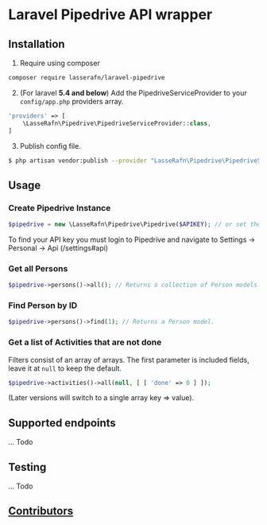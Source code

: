 # Laravel Pipedrive API wrapper

## Installation

1. Require using composer

``` bash
composer require lasserafn/laravel-pipedrive
```

2. (For laravel **5.4 and below**) Add the PipedriveServiceProvider to your ````config/app.php```` providers array.

``` php
'providers' => [
    \LasseRafn\Pipedrive\PipedriveServiceProvider::class,
]
```

3. Publish config file.

``` bash
$ php artisan vendor:publish --provider "LasseRafn\Pipedrive\PipedriveServiceProvider"
```

## Usage

### Create Pipedrive Instance

``` php
$pipedrive = new \LasseRafn\Pipedrive\Pipedrive($APIKEY); // or set the api key in the config/pipedrive.php file.
```

To find your API key you must login to Pipedrive and navigate to Settings -> Personal -> Api (/settings#api)

### Get all Persons

``` php
$pipedrive->persons()->all(); // Returns a collection of Person models.
```

### Find Person by ID

``` php
$pipedrive->persons()->find(1); // Returns a Person model.
```

### Get a list of Activities that are not done

Filters consist of an array of arrays. The first parameter is included fields, leave it at `null` to keep the default.

``` php
$pipedrive->activities()->all(null, [ [ 'done' => 0 ] ]);
```

(Later versions will switch to a single array key => value).

## Supported endpoints

... Todo

## Testing

... Todo

## [Contributors](https://github.com/LasseRafn/laravel-pipedrive/graphs/contributors)
